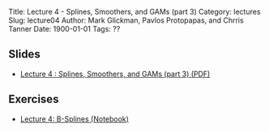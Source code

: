 Title: Lecture 4 - Splines, Smoothers, and GAMs (part 3)
Category: lectures
Slug: lecture04
Author: Mark Glickman, Pavlos Protopapas, and Chrris Tanner
Date: 1900-01-01
Tags: ??

## Slides
- [Lecture 4 : Splines, Smoothers, and GAMs (part 3) (PDF)]({attach}presentation/notes-smoothing.pdf)

## Exercises
- [Lecture 4: B-Splines (Notebook)]({filename}notebook/L1_2.ipynb)